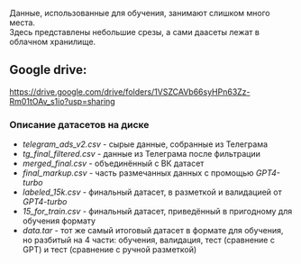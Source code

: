Данные, использованные для обучения, занимают слишком много места.  
Здесь представлены небольшие срезы, а сами даасеты лежат в облачном хранилище.  

## Google drive:  
https://drive.google.com/drive/folders/1VSZCAVb66syHPn63Zz-Rm01tOAv_s1io?usp=sharing

### Описание датасетов на диске  
- *telegram_ads_v2.csv* - сырые данные, собранные из Телеграма  
- *tg_final_filtered.csv* - данные из Телеграма после фильтрации  
- *merged_final.csv* - объединённый с ВК датасет  
- *final_markup.csv* - часть размечанных данных с промощью *GPT4-turbo*  
- *labeled_15k.csv* - финальный датасет, в разметкой и валидацией от *GPT4-turbo*  
- *15_for_train.csv* - финальный датасет, приведённый в пригодному для обучения формату  
- *data.tar* - тот же самый итоговый датасет в формате для обучения, но разбитый на 4 части: обучения, валидация, тест (сравнение с GPT) и тест (сравнение с ручной разметкой)
